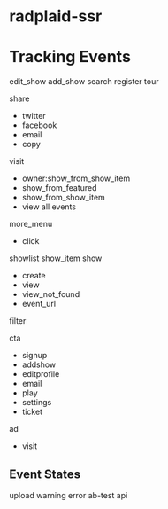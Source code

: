 # radplaid-ssr

# Tracking Events
edit_show
add_show
search
register
tour

share
- twitter
- facebook
- email
- copy

visit
- owner:show_from_show_item
- show_from_featured
- show_from_show_item
- view all events

more_menu
- click

showlist
show_item
show
- create
- view
- view_not_found
- event_url

filter

cta
- signup
- addshow
- editprofile
- email
- play
- settings
- ticket

ad
- visit

## Event States
upload
warning
error
ab-test
api
